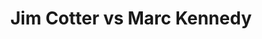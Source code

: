 ---
title: Jim Cotter vs Marc Kennedy
player1:
  name: Cotter, Jim
  percent: 80
  wins: 2
  losses: 3
player2:
  name: Kennedy, Marc
  percent: 92
  wins: 3
  losses: 2
games:
- player1:
    team: BC
    position: Fourth
    percent: 87
    win: 0
    loss: 1
  player2:
    team: AB
    position: Second
    percent: 99
    win: 1
    loss: 0
  event: Brier
  year: 2008
  draw: Round Robin(3)
  score: AB 8 - BC 4
- player1:
    team: BC
    position: Fourth
    percent: 68
    win: 0
    loss: 1
  player2:
    team: AB
    position: Second
    percent: 100
    win: 1
    loss: 0
  event: Brier
  year: 2011
  draw: Round Robin(4)
  score: BC 2 - AB 8
- player1:
    team: BC
    position: Fourth
    percent: 84
    win: 1
    loss: 0
  player2:
    team: AB
    position: Third
    percent: 90
    win: 0
    loss: 1
  event: Brier
  year: 2015
  draw: Round Robin(2)
  score: BC 8 - AB 7
- player1:
    team: BC
    position: Fourth
    percent: 75
    win: 0
    loss: 1
  player2:
    team: AB
    position: Third
    percent: 97
    win: 1
    loss: 0
  event: Brier
  year: 2016
  draw: Round Robin(11)
  score: BC 2 - AB 7
- player1:
    team: BC
    position: Fourth
    percent: 84
    win: 1
    loss: 0
  player2:
    team: CA
    position: Third
    percent: 80
    win: 0
    loss: 1
  event: Brier
  year: 2017
  draw: Round Robin(7)
  score: CA 4 - BC 5
- player1:
    team: RYA
    position: Fourth
    percent: 76
    win: 0
    loss: 1
  player2:
    team: MOR
    position: Second
    percent: 89
    win: 1
    loss: 0
  event: Trials (Men)
  year: 2005
  draw: Round Robin(6)
  score: MOR 7 - RYA 3
- player1:
    team: MOR
    position: Fourth
    percent: 81
    win: 0
    loss: 1
  player2:
    team: MAR
    position: Second
    percent: 85
    win: 1
    loss: 0
  event: Trials (Men)
  year: 2013
  draw: Round Robin(14)
  score: MOR 6 - MAR 7
- player1:
    team: MOR
    position: Fourth
    percent: 88
    win: 1
    loss: 0
  player2:
    team: MAR
    position: Second
    percent: 94
    win: 0
    loss: 1
  event: Trials (Men)
  year: 2013
  draw: Semi-Final(17)
  score: MAR 5 - MOR 7
- player1:
    team: Morr
    position: Fourth
    percent: 79
    win: 0
    loss: 1
  player2:
    team: Koe
    position: Third
    percent: 83
    win: 1
    loss: 0
  event: Trials (Men)
  year: 2017
  draw: Round Robin(16)
  score: Morr 4 - Koe 7
---